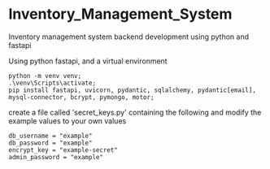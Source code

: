 # Inventory_Management_System
Inventory management system backend development using python and fastapi

Using python fastapi, and a virtual environment
```
python -m venv venv;
.\venv\Scripts\activate;
pip install fastapi, uvicorn, pydantic, sqlalchemy, pydantic[email], mysql-connector, bcrypt, pymongo, motor;
```

create a file called 'secret_keys.py' containing the following and modify the example values to your own values

```
db_username = "example"
db_password = "example"
encrypt_key = "example-secret"
admin_password = "example"
```
